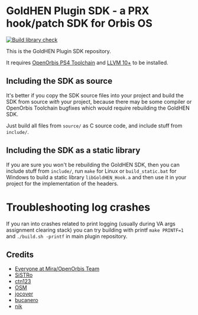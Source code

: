 # GoldHEN Plugin SDK - a PRX hook/patch SDK for Orbis OS

[![Build library check](https://github.com/GoldHEN/GoldHEN_Plugins_SDK/actions/workflows/build_lib.yml/badge.svg)](https://github.com/GoldHEN/GoldHEN_Plugins_SDK/actions/workflows/build_lib.yml)

This is the GoldHEN Plugin SDK repository.

It requires [OpenOrbis PS4 Toolchain](https://github.com/OpenOrbis/OpenOrbis-PS4-Toolchain) and [LLVM 10+](https://llvm.org/) to be installed.

## Including the SDK as source

It's better if you copy the SDK source files into your project and build the SDK from source *with* your project,
because there may be some compiler or OpenOrbis Toolchain bugfixes which would require rebuilding the GoldHEN SDK.

Just build all files from `source/` as C source code, and include stuff from `include/`.

## Including the SDK as a static library

If you are sure you won't be rebuilding the GoldHEN SDK, then you can include stuff from `include/`,
run `make` for Linux or `build_static.bat` for Windows to build a static library `libGoldHEN_Hook.a` and then use it in your project for the implementation of the headers.

# Troubleshooting log crashes

If you ran into crashes related to print logging (usually during VA args assignment clearing stack) you can try building with printf `make PRINTF=1` and `./build.sh -printf` in main plugin repository.

## Credits

- [Everyone at Mira/OpenOrbis Team](https://github.com/OpenOrbis)
- [SiSTRo](https://github.com/SiSTR0)
- [ctn123](https://github.com/ctn123)
- [OSM](https://github.com/OSM-Made)
- [jocover](https://github.com/jocover)
- [bucanero](https://github.com/bucanero)
- [nik](https://github.com/nkrapivin)
